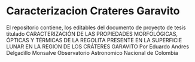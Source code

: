 # Caracterizacion Crateres Garavito
El repositorio contiene, los editables del documento de proyecto de tesis titulado
CARACTERIZACIÓN DE LAS PROPIEDADES MORFOLÓGICAS, ÓPTICAS
Y TÉRMICAS DE LA REGOLITA PRESENTE EN LA SUPERFICIE LUNAR
EN LA REGION DE LOS CRÁTERES GARAVITO
Por
Eduardo Andres Delgadillo Monsalve
Observatorio Astronomico Nacional de Colombia
